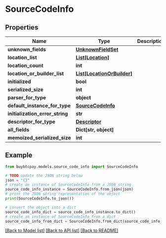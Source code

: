 # SourceCodeInfo


## Properties

Name | Type | Description | Notes
------------ | ------------- | ------------- | -------------
**unknown_fields** | [**UnknownFieldSet**](UnknownFieldSet.md) |  | [optional] 
**location_list** | [**List[Location]**](Location.md) |  | [optional] 
**location_count** | **int** |  | [optional] 
**location_or_builder_list** | [**List[LocationOrBuilder]**](LocationOrBuilder.md) |  | [optional] 
**initialized** | **bool** |  | [optional] 
**serialized_size** | **int** |  | [optional] 
**parser_for_type** | **object** |  | [optional] 
**default_instance_for_type** | [**SourceCodeInfo**](SourceCodeInfo.md) |  | [optional] 
**initialization_error_string** | **str** |  | [optional] 
**descriptor_for_type** | [**Descriptor**](Descriptor.md) |  | [optional] 
**all_fields** | **Dict[str, object]** |  | [optional] 
**memoized_serialized_size** | **int** |  | [optional] 

## Example

```python
from buybtcpay.models.source_code_info import SourceCodeInfo

# TODO update the JSON string below
json = "{}"
# create an instance of SourceCodeInfo from a JSON string
source_code_info_instance = SourceCodeInfo.from_json(json)
# print the JSON string representation of the object
print(SourceCodeInfo.to_json())

# convert the object into a dict
source_code_info_dict = source_code_info_instance.to_dict()
# create an instance of SourceCodeInfo from a dict
source_code_info_from_dict = SourceCodeInfo.from_dict(source_code_info_dict)
```
[[Back to Model list]](../README.md#documentation-for-models) [[Back to API list]](../README.md#documentation-for-api-endpoints) [[Back to README]](../README.md)


